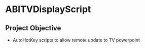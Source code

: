 # ABITVDisplayScript

## Project Objective

* AutoHotKey scripts to allow remote update to TV powerpoint
